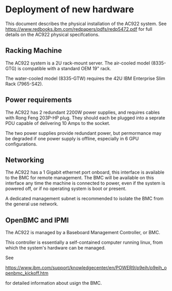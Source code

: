 # Deployment of new hardware

This document describes the physical installation of the AC922 system. See
https://www.redbooks.ibm.com/redpapers/pdfs/redp5472.pdf for full details
on the AC922 physical specifcations.

## Racking Machine

The AC922 system is a 2U rack-mount server. The air-cooled model (8335-GTG)
is compatible with a standard OEM 19" rack.

The water-cooled model (8335-GTW) requires the 42U IBM Enterprise Slim Rack
(7965-S42).

## Power requirements

The AC922 has 2 redundant 2200W power supplies, and requires cables with Rong
Feng 203P-HP plug. They should each be plugged into a seprate PDU capable of
delivering 10 Amps to the socket.

The two power supplies provide redundant power, but permormance may be
degraded if one power supply is offline, especially in 6 GPU configurations.

## Networking

The AC922 has a 1 Gigabit ethernet port onboard, this interface is available
to the BMC for remote management. The BMC will be available on this interface
any time the machine is connected to power, even if the system is powered off,
or if no operating system is boot or present.

A dedicated management subnet is recommended to isolate the BMC from the
general use network.

## OpenBMC and IPMI

The AC922 is managed by a Baseboard Management Controller, or BMC.

This controller is essentially a self-contained computer running linux, from
which the system's hardware can be managed.

See

https://www.ibm.com/support/knowledgecenter/en/POWER9/p9eih/p9eih_openbmc_kickoff.htm

for detailed information about usign the BMC.

